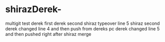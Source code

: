 # shirazDerek-
multigit test
derek first
derek second
shiraz typeover line 5
shiraz second
derek changed line 4  and then push from dereks pc 
derek changed line 5  and then pushed right after shiraz merge
